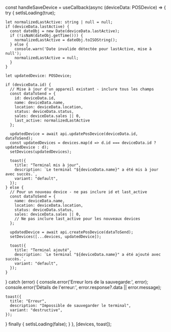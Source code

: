 const handleSaveDevice = useCallback(async (deviceData: POSDevice) => {
  try {
    setIsLoading(true);

    let normalizedLastActive: string | null = null;
    if (deviceData.lastActive) {
      const dateObj = new Date(deviceData.lastActive);
      if (!isNaN(dateObj.getTime())) {
        normalizedLastActive = dateObj.toISOString();
      } else {
        console.warn('Date invalide détectée pour lastActive, mise à null');
        normalizedLastActive = null;
      }
    }

    let updatedDevice: POSDevice;

    if (deviceData.id) {
      // Mise à jour d'un appareil existant - inclure tous les champs
      const dataToSend = {
        id: deviceData.id,
        name: deviceData.name,
        location: deviceData.location,
        status: deviceData.status,
        sales: deviceData.sales || 0,
        last_active: normalizedLastActive
      };

      updatedDevice = await api.updatePosDevice(deviceData.id, dataToSend);
      const updatedDevices = devices.map(d => d.id === deviceData.id ? updatedDevice : d);
      setDevices(updatedDevices);

      toast({
        title: "Terminal mis à jour",
        description: `Le terminal "${deviceData.name}" a été mis à jour avec succès.`,
        variant: "default",
      });
    } else {
      // Pour un nouveau device - ne pas inclure id et last_active
      const dataToSend = {
        name: deviceData.name,
        location: deviceData.location,
        status: deviceData.status,
        sales: deviceData.sales || 0,
        // Ne pas inclure last_active pour les nouveaux devices
      };

      updatedDevice = await api.createPosDevice(dataToSend);
      setDevices([...devices, updatedDevice]);

      toast({
        title: "Terminal ajouté",
        description: `Le terminal "${deviceData.name}" a été ajouté avec succès.`,
        variant: "default",
      });
    }
  } catch (error) {
    console.error('Erreur lors de la sauvegarde:', error);
    console.error('Détails de l\'erreur:', error.response?.data || error.message);
    
    toast({
      title: "Erreur",
      description: "Impossible de sauvegarder le terminal",
      variant: "destructive",
    });
  } finally {
    setIsLoading(false);
  }
}, [devices, toast]);